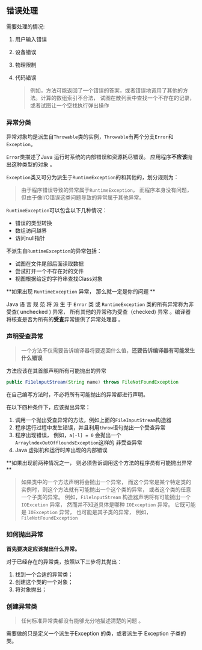 ## 错误处理

需要处理的情况:

1. 用户输入错误

2. 设备错误

3. 物理限制

4. 代码错误

   > 例如，方法可能返回了一个错误的答案，或者错误地调用了其他的方法。计算的数组索引不合法， 试图在散列表中查找一个不存在的记录， 或者试图让一个空找执行弹出操作

### 异常分类

异常对象均是派生自` Throwable `类的实例，`Throwable`有两个分支`Error`和`Exception`。

`Error`类描述了Java 运行时系统的内部错误和资源耗尽错误。 应用程序**不应该**抛出这种类型的对象 。

`Exception`类又可分为派生于`RuntimeException`的和其他的，划分规则为：

> 由于程序错误导致的异常属于`RuntimeException`， 而程序本身没有问题，但由于像I/O错误这类问题导致的异常属于其他异常。

`RuntimeException`可以包含以下几种情况：

- 错误的类型转换
- 数组访问越界
- 访问null指针

不派生自`RuntimeException`的异常包括：

- 试图在文件尾部后面读取数据
- 尝试打开一个不存在对的文件
- 视图根据给定的字符串查找Class对象

**如果出现 `RuntimeException` 异常， 那么就一定是你的问题 **

Java 语 言 规 范 将 派 生 于 `Error` 类 或 `RuntimeException` 类的所有异常称为非受查( unchecked ) 异常， 所有其他的异常称为受查（checked) 异常 。编译器将核查是否为所有的**受査**异常提供了异常处理器 。

### 声明受查异常

> 一个方法不仅需要告诉编译器将要返回什么值，**还要告诉编译器有可能发生什么错误** 

方法应该在其首部声明所有可能抛出的异常

```java
public Fi1elnputStream(String name) throws FileNotFoundException
```

在自己编写方法时，不必将所有可能抛出的异常都进行声明。

在以下四种条件下，应该抛出异常：

1. 调用一个抛出受查异常的方法，例如上面的`FileImputStream`构造器
2. 程序运行过程中发生错误，并且利用`throw`语句抛出一个受查异常
3. 程序出现错误， 例如，`a[-l] = 0` 会抛出一个`ArraylndexOutOffloundsException`这样的
   非受查异常
4. Java 虚拟机和运行时库出现的内部错误 

**如果出现前两种情况之一， 则必须告诉调用这个方法的程序员有可能抛出异常 **

> 如果类中的一个方法声明将会抛出一个异常， 而这个异常是某个特定类的实例时，则这个方法就有可能抛出一个这个类的异常， 或者这个类的任意一个子类的异常。 例如，`FilelnputStream` 构造器声明将有可能抛出一个 `IOExcetion` 异常， 然而并不知道具体是哪种 `IOException` 异常。 它既可能是 `IOException` 异常， 也可能是其子类的异常， 例如，`FileNotFoundException` 

### 如何抛出异常

**首先要决定应该抛出什么异常。**

对于已经存在的异常类，按照以下三步将其抛出：

1. 找到一个合适的异常类；
2. 创建这个类的一个对象；
3. 将对象抛出；

### 创建异常类

> 任何标准异常类都没有能够充分地描述清楚的问题 。

需要做的只是定义一个派生于Exception 的类，或者派生于 Exception 子类的类。





